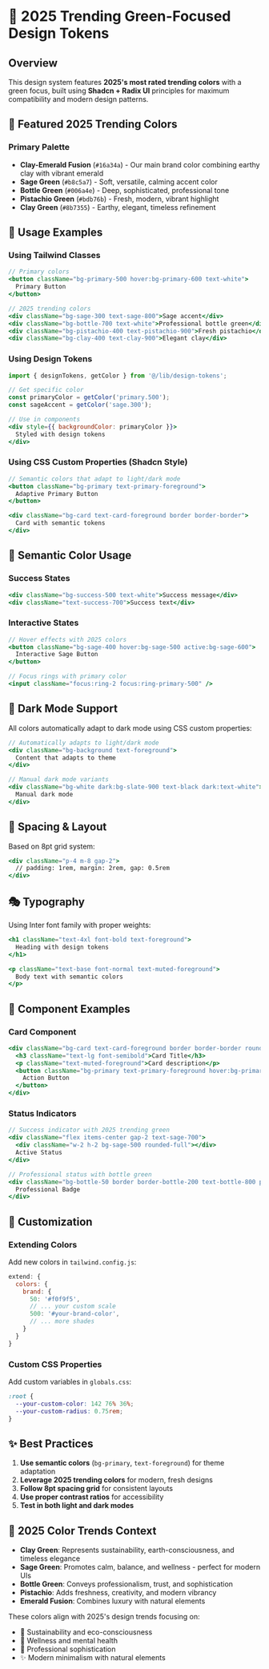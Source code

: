 # 🎨 2025 Trending Green-Focused Design Tokens

## Overview

This design system features **2025's most rated trending colors** with a green focus, built using **Shadcn + Radix UI** principles for maximum compatibility and modern design patterns.

## 🌿 Featured 2025 Trending Colors

### Primary Palette
- **Clay-Emerald Fusion** (`#16a34a`) - Our main brand color combining earthy clay with vibrant emerald
- **Sage Green** (`#b8c5a7`) - Soft, versatile, calming accent color  
- **Bottle Green** (`#006a4e`) - Deep, sophisticated, professional tone
- **Pistachio Green** (`#bdb76b`) - Fresh, modern, vibrant highlight
- **Clay Green** (`#8b7355`) - Earthy, elegant, timeless refinement

## 🚀 Usage Examples

### Using Tailwind Classes
```jsx
// Primary colors
<button className="bg-primary-500 hover:bg-primary-600 text-white">
  Primary Button
</button>

// 2025 trending colors
<div className="bg-sage-300 text-sage-800">Sage accent</div>
<div className="bg-bottle-700 text-white">Professional bottle green</div>
<div className="bg-pistachio-400 text-pistachio-900">Fresh pistachio</div>
<div className="bg-clay-400 text-clay-900">Elegant clay</div>
```

### Using Design Tokens
```jsx
import { designTokens, getColor } from '@/lib/design-tokens';

// Get specific color
const primaryColor = getColor('primary.500');
const sageAccent = getColor('sage.300');

// Use in components
<div style={{ backgroundColor: primaryColor }}>
  Styled with design tokens
</div>
```

### Using CSS Custom Properties (Shadcn Style)
```jsx
// Semantic colors that adapt to light/dark mode
<button className="bg-primary text-primary-foreground">
  Adaptive Primary Button
</button>

<div className="bg-card text-card-foreground border border-border">
  Card with semantic tokens
</div>
```

## 🎯 Semantic Color Usage

### Success States
```jsx
<div className="bg-success-500 text-white">Success message</div>
<div className="text-success-700">Success text</div>
```

### Interactive States
```jsx
// Hover effects with 2025 colors
<button className="bg-sage-400 hover:bg-sage-500 active:bg-sage-600">
  Interactive Sage Button
</button>

// Focus rings with primary color
<input className="focus:ring-2 focus:ring-primary-500" />
```

## 🌙 Dark Mode Support

All colors automatically adapt to dark mode using CSS custom properties:

```jsx
// Automatically adapts to light/dark mode
<div className="bg-background text-foreground">
  Content that adapts to theme
</div>

// Manual dark mode variants
<div className="bg-white dark:bg-slate-900 text-black dark:text-white">
  Manual dark mode
</div>
```

## 📐 Spacing & Layout

Based on 8pt grid system:
```jsx
<div className="p-4 m-8 gap-2">
  // padding: 1rem, margin: 2rem, gap: 0.5rem
</div>
```

## 🎭 Typography

Using Inter font family with proper weights:
```jsx
<h1 className="text-4xl font-bold text-foreground">
  Heading with design tokens
</h1>

<p className="text-base font-normal text-muted-foreground">
  Body text with semantic colors
</p>
```

## 🎨 Component Examples

### Card Component
```jsx
<div className="bg-card text-card-foreground border border-border rounded-lg shadow-md p-6">
  <h3 className="text-lg font-semibold">Card Title</h3>
  <p className="text-muted-foreground">Card description</p>
  <button className="bg-primary text-primary-foreground hover:bg-primary/90 px-4 py-2 rounded-md">
    Action Button
  </button>
</div>
```

### Status Indicators
```jsx
// Success indicator with 2025 trending green
<div className="flex items-center gap-2 text-sage-700">
  <div className="w-2 h-2 bg-sage-500 rounded-full"></div>
  Active Status
</div>

// Professional status with bottle green
<div className="bg-bottle-50 border border-bottle-200 text-bottle-800 px-3 py-1 rounded-full text-sm">
  Professional Badge
</div>
```

## 🔧 Customization

### Extending Colors
Add new colors in `tailwind.config.js`:
```js
extend: {
  colors: {
    brand: {
      50: '#f0f9f5',
      // ... your custom scale
      500: '#your-brand-color',
      // ... more shades
    }
  }
}
```

### Custom CSS Properties
Add custom variables in `globals.css`:
```css
:root {
  --your-custom-color: 142 76% 36%;
  --your-custom-radius: 0.75rem;
}
```

## ✨ Best Practices

1. **Use semantic colors** (`bg-primary`, `text-foreground`) for theme adaptation
2. **Leverage 2025 trending colors** for modern, fresh designs
3. **Follow 8pt spacing grid** for consistent layouts
4. **Use proper contrast ratios** for accessibility
5. **Test in both light and dark modes**

## 🎪 2025 Color Trends Context

- **Clay Green**: Represents sustainability, earth-consciousness, and timeless elegance
- **Sage Green**: Promotes calm, balance, and wellness - perfect for modern UIs
- **Bottle Green**: Conveys professionalism, trust, and sophistication 
- **Pistachio**: Adds freshness, creativity, and modern vibrancy
- **Emerald Fusion**: Combines luxury with natural elements

These colors align with 2025's design trends focusing on:
- 🌱 Sustainability and eco-consciousness
- 💚 Wellness and mental health
- 🏢 Professional sophistication
- ✨ Modern minimalism with natural elements
